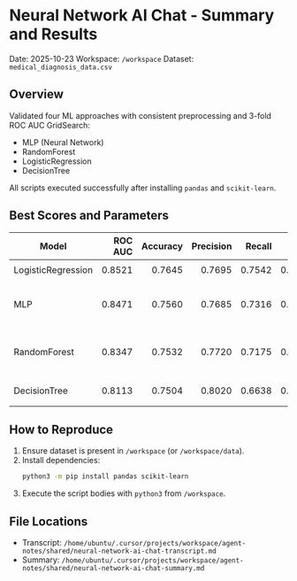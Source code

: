 # Neural Network AI Chat - Summary and Results

Date: 2025-10-23
Workspace: `/workspace`
Dataset: `medical_diagnosis_data.csv`

## Overview
Validated four ML approaches with consistent preprocessing and 3-fold ROC AUC GridSearch:
- MLP (Neural Network)
- RandomForest
- LogisticRegression
- DecisionTree

All scripts executed successfully after installing `pandas` and `scikit-learn`.

## Best Scores and Parameters

| Model | ROC AUC | Accuracy | Precision | Recall | F1 | Best Params |
|---|---:|---:|---:|---:|---:|---|
| LogisticRegression | 0.8521 | 0.7645 | 0.7695 | 0.7542 | 0.7618 | `{'clf__C': 1.0, 'clf__penalty': 'l1'}` |
| MLP | 0.8471 | 0.7560 | 0.7685 | 0.7316 | 0.7496 | `{'clf__alpha': 0.0001, 'clf__hidden_layer_sizes': (64,), 'clf__learning_rate_init': 0.001}` |
| RandomForest | 0.8347 | 0.7532 | 0.7720 | 0.7175 | 0.7438 | `{'clf__max_depth': 8, 'clf__max_features': 'sqrt', 'clf__min_samples_leaf': 3}` |
| DecisionTree | 0.8113 | 0.7504 | 0.8020 | 0.6638 | 0.7264 | `{'clf__max_depth': 5, 'clf__min_samples_leaf': 5}` |

## How to Reproduce
1. Ensure dataset is present in `/workspace` (or `/workspace/data`).
2. Install dependencies:
   ```bash
   python3 -m pip install pandas scikit-learn
   ```
3. Execute the script bodies with `python3` from `/workspace`.

## File Locations
- Transcript: `/home/ubuntu/.cursor/projects/workspace/agent-notes/shared/neural-network-ai-chat-transcript.md`
- Summary: `/home/ubuntu/.cursor/projects/workspace/agent-notes/shared/neural-network-ai-chat-summary.md`
